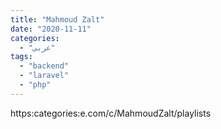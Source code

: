 ```yaml
---
title: "Mahmoud Zalt"
date: "2020-11-11"
categories:
  - "عربي"
tags:
  - "backend"
  - "laravel"
  - "php"
---
```


https:categories:e.com/c/MahmoudZalt/playlists
